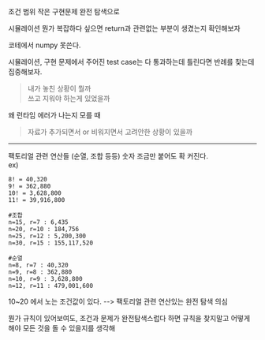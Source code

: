조건 범위 작은 구현문제 완전 탐색으로  

시뮬레이션 뭔가 복잡하다 싶으면 return과 관련없는 부분이 생겼는지 확인해보자

코테에서 numpy 못쓴다.  

시뮬레이션, 구현 문제에서 주어진 test case는 다 통과하는데 틀린다면 반례를 찾는데 집중해보자.  

>내가 놓친 상황이 뭘까  
쓰고 지워야 하는게 있었을까  

왜 런타임 에러가 나는지 모를 때  
>자료가 추가되면서 or 비워지면서 고려안한 상황이 있을까  

---
팩토리얼 관련 연산들 (순열, 조합 등등) 숫자 조금만 붙어도 확 커진다.   
ex)
```  
8! = 40,320
9! = 362,880
10! = 3,628,800  
11! = 39,916,800

#조합
n=15, r=7 : 6,435
n=20, r=10 : 184,756
n=25, r=12 : 5,200,300
n=30, r=15 : 155,117,520

#순열
n=8, r=7 : 40,320
n=9, r=8 : 362,880
n=10, r=9 : 3,628,800
n=12, r=11 : 479,001,600
```
10~20 에서 노는 조건값이 있다. --> 팩토리얼 관련 연산있는 완전 탐색 의심  

뭔가 규칙이 있어보여도, 조건과 문제가 완전탐색스럽다 하면 규칙을 찾지말고 어떻게 해야 모든 것을 돌 수 있을지를 생각해